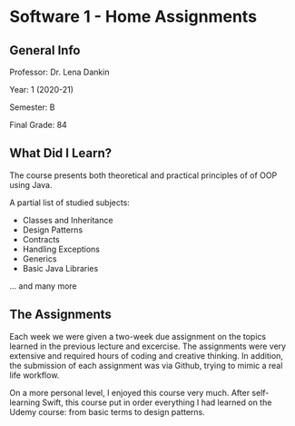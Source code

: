 # **Software 1 - Home Assignments**

## **General Info**
Professor: Dr. Lena Dankin

Year: 1 (2020-21)

Semester: B

Final Grade: 84

## **What Did I Learn?**
The course presents both theoretical and practical principles of of OOP using Java.

A partial list of studied subjects:

- Classes and Inheritance
- Design Patterns
- Contracts
- Handling Exceptions
- Generics
- Basic Java Libraries

... and many more   

## **The Assignments**

Each week we were given a two-week due assignment on the topics learned in the previous lecture and excercise. The assignments were very extensive and required hours of coding and creative thinking. In addition, the submission of each assignment was via Github, trying to mimic a real life workflow.

On a more personal level, I enjoyed this course very much. After self-learning Swift, this course put in order everything I had learned on the Udemy course: from basic terms to design patterns.